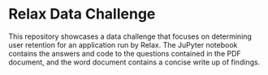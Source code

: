 # Relax Data Challenge  
  
This repository showcases a data challenge that focuses on determining user retention for an application run by Relax. The JuPyter notebook contains the answers and code to the questions contained in the PDF document, and the word document contains a concise write up of findings.
